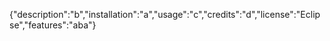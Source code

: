 {"description":"b","installation":"a","usage":"c","credits":"d","license":"Eclipse","features":"aba"}